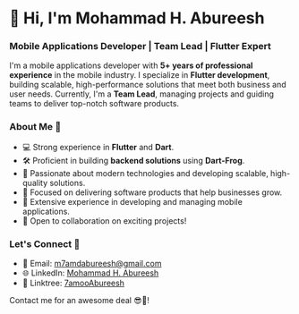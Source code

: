 # 👋 Hi, I'm Mohammad H. Abureesh

### Mobile Applications Developer | Team Lead | Flutter Expert

I'm a mobile applications developer with **5+ years of professional experience** in the mobile industry. I specialize in **Flutter development**, building scalable, high-performance solutions that meet both business and user needs. Currently, I'm a **Team Lead**, managing projects and guiding teams to deliver top-notch software products.

### About Me 📄

- 💻 Strong experience in **Flutter** and **Dart**.
- 🛠️ Proficient in building **backend solutions** using **Dart-Frog**.
- 🚀 Passionate about modern technologies and developing scalable, high-quality solutions.
- 🎯 Focused on delivering software products that help businesses grow.
- 📱 Extensive experience in developing and managing mobile applications.
- 🤝 Open to collaboration on exciting projects!

### Let's Connect 🤝

- 📧 Email: [m7amdabureesh@gmail.com](mailto:m7amdabureesh@gmail.com)
- 🌐 LinkedIn: [Mohammad H. Abureesh](https://www.linkedin.com/in/mohammad-abureesh-3aa097175)
- 🔗 Linktree: [7amooAbureesh](https://linktr.ee/7amooAbureesh)

Contact me for an awesome deal 😎🤝!


<!--
**Mohammad-Abureesh/Mohammad-Abureesh** is a ✨ _special_ ✨ repository because its `README.md` (this file) appears on your GitHub profile.

Here are some ideas to get you started:

- 🔭 I’m currently working on ...
- 🌱 I’m currently learning ...
- 👯 I’m looking to collaborate on ...
- 🤔 I’m looking for help with ...
- 💬 Ask me about ...
- 📫 How to reach me: ...
- 😄 Pronouns: ...
- ⚡ Fun fact: ...
-->
